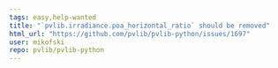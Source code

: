 ```yaml
---
tags: easy,help-wanted
title: "`pvlib.irradiance.poa_horizontal_ratio` should be removed"
html_url: "https://github.com/pvlib/pvlib-python/issues/1697"
user: mikofski
repo: pvlib/pvlib-python
---
```


